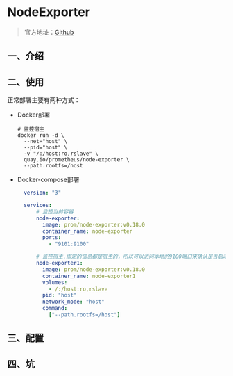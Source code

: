 # NodeExporter

> 官方地址：[Github]( https://github.com/prometheus/node_exporter )

## 一、介绍

## 二、使用

正常部署主要有两种方式：
- Docker部署

  ```shell
  # 监控宿主
  docker run -d \
    --net="host" \
    --pid="host" \
    -v "/:/host:ro,rslave" \
    quay.io/prometheus/node-exporter \
    --path.rootfs=/host
  ```

- Docker-compose部署

  ```yaml
    version: "3"
  
    services: 
        # 监控当前容器
        node-exporter:
          image: prom/node-exporter:v0.18.0
          container_name: node-exporter
          ports:
            - "9101:9100"
  
        # 监控宿主,绑定的信息都是宿主的，所以可以访问本地的9100端口来确认是否启动成功，如需在外部访问，则需要配置iptable或关闭防火墙
        node-exporter1:
          image: prom/node-exporter:v0.18.0
          container_name: node-exporter1
          volumes:  
            - /:/host:ro,rslave
          pid: "host"
          network_mode: "host"
          command:
            ["--path.rootfs=/host"]
  
  ```

## 三、配置



## 四、坑

















































